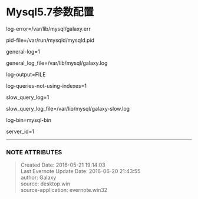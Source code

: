 # Mysql5.7参数配置

  

log-error=/var/lib/mysql/galaxy.err

pid-file=/var/run/mysqld/mysqld.pid

  

general-log=1

general_log_file=/var/lib/mysql/galaxy.log

  

log-output=FILE

log-queries-not-using-indexes=1

  

slow_query_log=1

slow_query_log_file=/var/lib/mysql/galaxy-slow.log

  

log-bin=mysql-bin

server_id=1

  


---
### NOTE ATTRIBUTES
>Created Date: 2016-05-21 19:14:03  
>Last Evernote Update Date: 2016-06-20 21:43:55  
>author: Galaxy  
>source: desktop.win  
>source-application: evernote.win32  